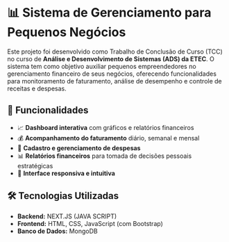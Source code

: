 # 📊 Sistema de Gerenciamento para Pequenos Negócios

Este projeto foi desenvolvido como Trabalho de Conclusão de Curso (TCC) no curso de **Análise e Desenvolvimento de Sistemas (ADS) da ETEC**. O sistema tem como objetivo auxiliar pequenos empreendedores no gerenciamento financeiro de seus negócios, oferecendo funcionalidades para monitoramento de faturamento, análise de desempenho e controle de receitas e despesas.

## 🚀 Funcionalidades
- 📈 **Dashboard interativa** com gráficos e relatórios financeiros  
- 💰 **Acompanhamento do faturamento** diário, semanal e mensal  
- 📝 **Cadastro e gerenciamento de despesas**  
- 📊 **Relatórios financeiros** para tomada de decisões pessoais estratégicas  
- 📱 **Interface responsiva e intuitiva**  

## 🛠️ Tecnologias Utilizadas
- **Backend:** NEXT.JS (JAVA SCRIPT)  
- **Frontend:** HTML, CSS, JavaScript (com Bootstrap)  
- **Banco de Dados:** MongoDB  
